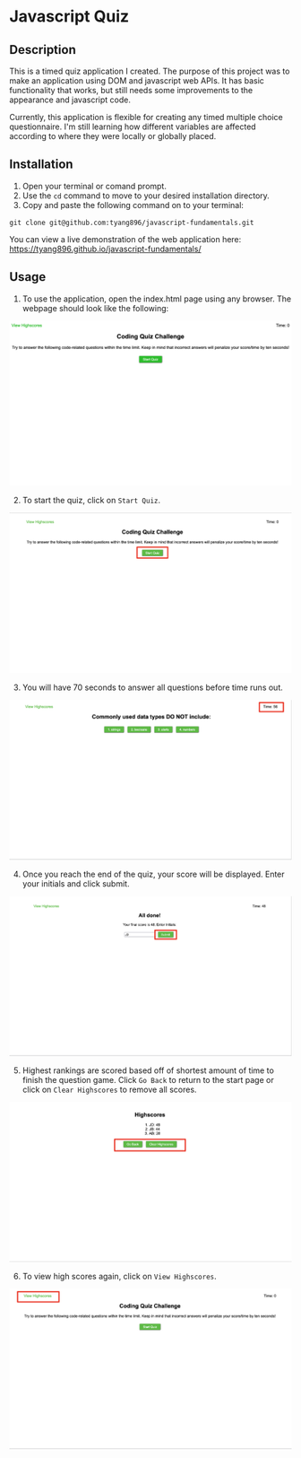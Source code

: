 # Javascript Quiz

## Description

This is a timed quiz application I created. The purpose of this project was to make an application using DOM and javascript web APIs. It has basic functionality that works, but still needs some improvements to the appearance and javascript code. 

Currently, this application is flexible for creating any timed multiple choice questionnaire. I'm still learning how different variables are affected according to where they were locally or globally placed.

## Installation

1. Open your terminal or comand prompt.
2. Use the `cd` command to move to your desired installation directory.
3. Copy and paste the following command on to your terminal:

```
git clone git@github.com:tyang896/javascript-fundamentals.git
```
You can view a live demonstration of the web application here: https://tyang896.github.io/javascript-fundamentals/

## Usage

1. To use the application, open the index.html page using any browser. The webpage should look like the following: 

![Coding Quiz Challenge Home Screen](./assets/images/Screenshot%202022-08-01%20at%2015-54-21%20Coding%20Quiz%20Challenge.png)

2. To start the quiz, click on `Start Quiz`.

![Coding Quiz Challenge Home Screen](./assets/images/Screen%20Shot%202022-08-01%20at%203.59.20%20PM.png)

3. You will have 70 seconds to answer all questions before time runs out. 

![Coding Quiz Challenge Home Screen](./assets/images/Screen%20Shot%202022-08-01%20at%204.06.15%20PM.png)

4. Once you reach the end of the quiz, your score will be displayed. Enter your initials and click submit.

![Coding Quiz Challenge Home Screen](./assets/images/Screen%20Shot%202022-08-01%20at%204.11.20%20PM.png)

5. Highest rankings are scored based off of shortest amount of time to finish the question game. Click `Go Back` to return to the start page or click on `Clear Highscores` to remove all scores.

![Coding Quiz Challenge Home Screen](./assets/images/Screen%20Shot%202022-08-01%20at%204.18.40%20PM.png)

6. To view high scores again, click on `View Highscores`.

![Coding Quiz Challenge Home Screen](./assets/images/Screen%20Shot%202022-08-01%20at%204.21.24%20PM.png)